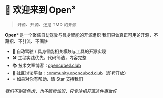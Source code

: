 # 👋 欢迎来到 Open³

> 开源、开源、还是 TMD 的开源

**Open³** 是一个聚焦自动驾驶与具身智能的开源组织
我们只做真正可用的开源，不藏招、不引流、不画饼

- 🚗 自动驾驶 / 具身智能相关模块与工具的开源实现  
- 🛠️ 工程实践优先，代码简洁，内容完整  
- 📚 技术文章博客：[opencubed.club](https://opencubed.club)  
- 💬 社区讨论平台：[community.opencubed.club](https://community.opencubed.club)（即将开放）  
- ⭐ 如果对你有帮助，请 Star 支持我们

_我们不制造焦虑，也不贩卖知识，只专注把开源这件事做好_
